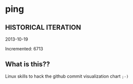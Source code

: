 # ping

## HISTORICAL ITERATION
2013-10-19

Incremented: 6713

## What is this?? 
Linux skills to hack the github commit visualization chart `;-)`
